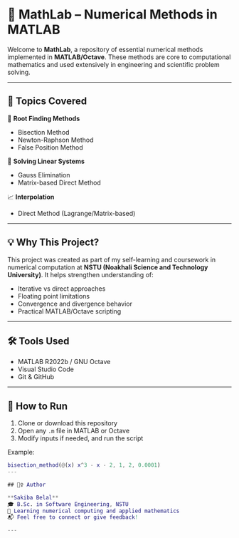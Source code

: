 # 🧮 MathLab – Numerical Methods in MATLAB

Welcome to **MathLab**, a repository of essential numerical methods implemented in **MATLAB/Octave**. These methods are core to computational mathematics and used extensively in engineering and scientific problem solving.

---

## 📌 Topics Covered

🔢 **Root Finding Methods**
- Bisection Method  
- Newton-Raphson Method  
- False Position Method  

🧩 **Solving Linear Systems**
- Gauss Elimination  
- Matrix-based Direct Method  

📈 **Interpolation**
- Direct Method (Lagrange/Matrix-based)

---

## 💡 Why This Project?

This project was created as part of my self-learning and coursework in numerical computation at **NSTU (Noakhali Science and Technology University)**. It helps strengthen understanding of:

- Iterative vs direct approaches
- Floating point limitations
- Convergence and divergence behavior
- Practical MATLAB/Octave scripting

---

## 🛠 Tools Used

- MATLAB R2022b / GNU Octave  
- Visual Studio Code  
- Git & GitHub

---

## 🚀 How to Run

1. Clone or download this repository
2. Open any `.m` file in MATLAB or Octave
3. Modify inputs if needed, and run the script

Example:
```matlab
bisection_method(@(x) x^3 - x - 2, 1, 2, 0.0001)
---

## 🙋‍♀️ Author

**Sakiba Belal**  
🎓 B.Sc. in Software Engineering, NSTU  
🌱 Learning numerical computing and applied mathematics  
📬 Feel free to connect or give feedback!

---
